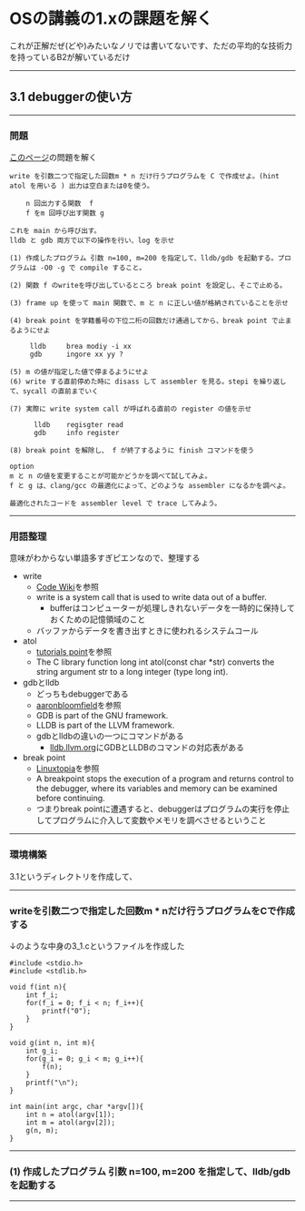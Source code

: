 # OSの講義の1.xの課題を解く

これが正解だぜ(どや)みたいなノリでは書いてないです、ただの平均的な技術力を持っているB2が解いているだけ

---

## 3.1 debuggerの使い方

---

### 問題

[このページ](https://ie.u-ryukyu.ac.jp/~kono/lecture/os/ex/problem/209.html)の問題を解く

```
write を引数二つで指定した回数m * n だけ行うプログラムを C で作成せよ。(hint atol を用いる ) 出力は空白または0を使う。

    n 回出力する関数  f
    f をm 回呼び出す関数 g

これを main から呼び出す。
lldb と gdb 両方で以下の操作を行い、log を示せ

(1) 作成したプログラム 引数 n=100, m=200 を指定して、lldb/gdb を起動する。プログラムは -O0 -g で compile すること。

(2) 関数 f のwriteを呼び出しているところ break point を設定し、そこで止める。

(3) frame up を使って main 関数で、m と n に正しい値が格納されていることを示せ

(4) break point を学籍番号の下位二桁の回数だけ通過してから、break point で止まるようにせよ

     lldb     brea modiy -i xx
     gdb      ingore xx yy ?

(5) m の値が指定した値で停まるようにせよ
(6) write する直前停めた時に disass して assembler を見る。stepi を繰り返して、sycall の直前までいく

(7) 実際に write system call が呼ばれる直前の register の値を示せ

      lldb    regisgter read
      gdb     info register

(8) break point を解除し、 f が終了するように finish コマンドを使う

option
m と n の値を変更することが可能かどうかを調べて試してみよ。
f と g は、clang/gcc の最適化によって、どのような assembler になるかを調べよ。

最適化されたコードを assembler level で trace してみよう。
```

---

### 用語整理

意味がわからない単語多すぎピエンなので、整理する

- write
  - [Code Wiki](http://codewiki.wikidot.com/c:system-calls:write)を参照
  - write is a system call that is used to write data out of a buffer.
    - bufferはコンピューターが処理しきれないデータを一時的に保持しておくための記憶領域のこと
  - バッファからデータを書き出すときに使われるシステムコール
- atol
  - [tutorials point](https://www.tutorialspoint.com/c_standard_library/c_function_atol.htm)を参照
  - The C library function long int atol(const char \*str) converts the string argument str to a long integer (type long int).
- gdbとlldb
  - どっちもdebuggerである
  - [aaronbloomfield](https://aaronbloomfield.github.io/pdr/docs/gdb_vs_lldb.html)を参照
  - GDB is part of the GNU framework.
  - LLDB is part of the LLVM framework.
  - gdbとlldbの違いの一つにコマンドがある
    - [lldb.llvm.org](https://lldb.llvm.org/use/map.html)にGDBとLLDBのコマンドの対応表がある
- break point
  - [Linuxtopia](https://www.linuxtopia.org/online_books/an_introduction_to_gcc/gccintro_40.html#:~:text=A%20breakpoint%20stops%20the%20execution,locations%20with%20the%20break%20command.)を参照
  - A breakpoint stops the execution of a program and returns control to the debugger, where its variables and memory can be examined before continuing.
  - つまりbreak pointに遭遇すると、debuggerはプログラムの実行を停止してプログラムに介入して変数やメモリを調べさせるということ

---

### 環境構築

3.1というディレクトリを作成して、

---

### writeを引数二つで指定した回数m * nだけ行うプログラムをCで作成する

↓のような中身の3_1.cというファイルを作成した

```
#include <stdio.h>
#include <stdlib.h>

void f(int n){
    int f_i;
    for(f_i = 0; f_i < n; f_i++){
        printf("0");
    }
}

void g(int n, int m){
    int g_i;
    for(g_i = 0; g_i < m; g_i++){
        f(n);
    }
    printf("\n");
}
 
int main(int argc, char *argv[]){
    int n = atol(argv[1]);
    int m = atol(argv[2]);
    g(n, m);
}
```

---

### \(1\) 作成したプログラム 引数 n=100, m=200 を指定して、lldb/gdb を起動する



---
